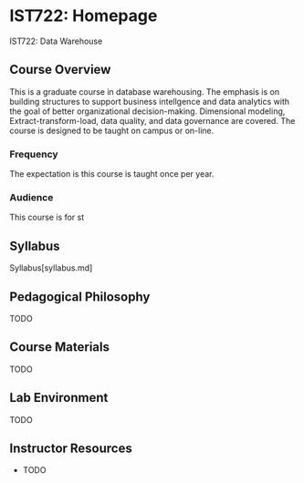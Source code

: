 # IST722: Homepage

IST722: Data Warehouse

## Course Overview

This is a graduate course in database warehousing. The emphasis is on building structures to support business intellgence and data analytics with the goal of better organizational decision-making. Dimensional modeling, Extract-transform-load, data quality, and data governance are covered.
The course is designed to be taught on campus or on-line.

### Frequency 

The expectation is this course is taught once per year.

### Audience

This course is for st

## Syllabus

Syllabus[syllabus.md]

## Pedagogical Philosophy

TODO

## Course Materials

TODO

## Lab Environment

TODO

## Instructor Resources

- TODO


